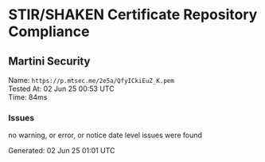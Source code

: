 # STIR/SHAKEN Certificate Repository Compliance

## Martini Security

Name: `https://p.mtsec.me/2e5a/QfyICkiEuZ_K.pem`\
Tested At: 02 Jun 25 00:53 UTC\
Time: 84ms

### Issues

no warning, or error, or notice date level issues were found

Generated: 02 Jun 25 01:01 UTC